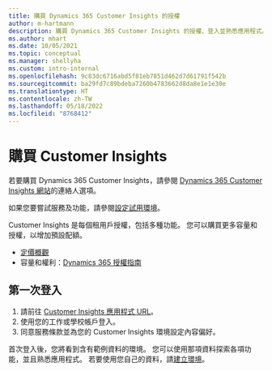 ```yaml
---
title: 購買 Dynamics 365 Customer Insights 的授權
author: m-hartmann
description: 購買 Dynamics 365 Customer Insights 的授權、登入並熟悉應用程式。
ms.author: mhart
ms.date: 10/05/2021
ms.topic: conceptual
ms.manager: shellyha
ms.custom: intro-internal
ms.openlocfilehash: 9c83dc6716abd5f81eb7851d462d7d61791f542b
ms.sourcegitcommit: ba29fd7c89bdeba7260b4783662d8da8e1e1e30e
ms.translationtype: HT
ms.contentlocale: zh-TW
ms.lasthandoff: 05/18/2022
ms.locfileid: "8768412"
---
```

# <a name="purchase-customer-insights"></a>購買 Customer Insights

若要購買 Dynamics 365 Customer Insights，請參閱 [Dynamics 365 Customer Insights 網站](https://dynamics.microsoft.com/ai/customer-insights/)的連絡人選項。

如果您要嘗試服務及功能，請參閱[設定試用環境](trial-signup.md)。

Customer Insights 是每個租用戶授權，包括多種功能。 您可以購買更多容量和授權，以增加預設配額。
- [定價概觀](https://dynamics.microsoft.com/ai/customer-insights/pricing/)
- 容量和權利：[Dynamics 365 授權指南](https://go.microsoft.com/fwlink/?LinkId=866544)

## <a name="sign-in-for-the-first-time"></a>第一次登入

1. 請前往 [Customer Insights 應用程式 URL](https://home.ci.ai.dynamics.com)。
1. 使用您的工作或學校帳戶登入。
1. 同意服務條款並為您的 Customer Insights 環境設定內容偏好。

首次登入後，您將看到含有範例資料的環境。 您可以使用那項資料探索各項功能，並且熟悉應用程式。 若要使用您自己的資料，請[建立環境](create-environment.md)。
